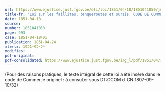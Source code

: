 ```yaml
---
url: https://www.ejustice.just.fgov.be/eli/loi/1851/04/18/1851041850/justel
title-fr: "Loi sur les faillites, banqueroutes et sursis. CODE DE COMMERCE - LIVRE III."
date: 1851-04-18
source:
number: 1851041850
page: 993
case: 1851-04-18/01
publication: 1851-04-24
starts: 1851-05-04
modifies:
pdf-original:
pdf-consolidated: https://www.ejustice.just.fgov.be/img_l/pdf/1851/04/18/1851041850_F.pdf
---
```


(Pour des raisons pratiques, le texte intégral de cette loi a été inséré dans le code de Commerce originel : à consulter sous DT:CCOM et CN:1807-09-10/32)
